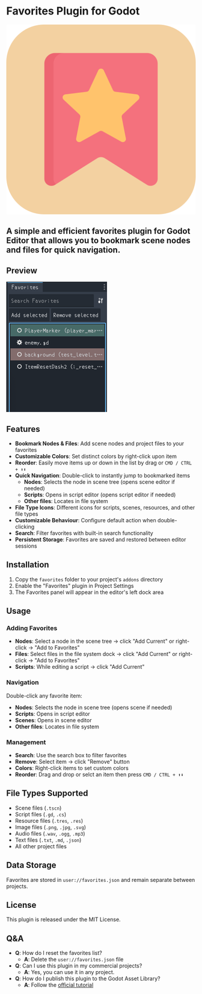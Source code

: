 # Favorites Plugin for Godot
![icon](addons/Favorites/icon.png)



## A simple and efficient favorites plugin for Godot Editor that allows you to bookmark scene nodes and files for quick navigation.

## Preview
![preview](preview/colorful.png)
## Features
- **Bookmark Nodes & Files**: Add scene nodes and project files to your favorites
- **Customizable Colors**: Set distinct colors by right-click upon item
- **Reorder**: Easily move items up or down in the list by drag or `CMD / CTRL + ⬆⬇`
- **Quick Navigation**: Double-click to instantly jump to bookmarked items
  - **Nodes**: Selects the node in scene tree (opens scene editor if needed)
  - **Scripts**: Opens in script editor (opens script editor if needed)
  - **Other files**: Locates in file system
- **File Type Icons**: Different icons for scripts, scenes, resources, and other file types
- **Customizable Behaviour**: Configure default action when double-clicking
- **Search**: Filter favorites with built-in search functionality
- **Persistent Storage**: Favorites are saved and restored between editor sessions

## Installation

1. Copy the `favorites` folder to your project's `addons` directory
2. Enable the "Favorites" plugin in Project Settings
3. The Favorites panel will appear in the editor's left dock area

## Usage

### Adding Favorites

- **Nodes**: Select a node in the scene tree → click "Add Current" or right-click → "Add to Favorites"
- **Files**: Select files in the file system dock → click "Add Current" or right-click → "Add to Favorites"
- **Scripts**: While editing a script → click "Add Current"

### Navigation

Double-click any favorite item:
- **Nodes**: Selects the node in scene tree (opens scene if needed)
- **Scripts**: Opens in script editor
- **Scenes**: Opens in scene editor
- **Other files**: Locates in file system

### Management

- **Search**: Use the search box to filter favorites
- **Remove**: Select item → click "Remove" button
- **Colors**: Right-click items to set custom colors
- **Reorder**: Drag and drop or selct an item then press `CMD / CTRL + ⬆⬇`

## File Types Supported

- Scene files (`.tscn`)
- Script files (`.gd`, `.cs`)
- Resource files (`.tres`, `.res`)
- Image files (`.png`, `.jpg`, `.svg`)
- Audio files (`.wav`, `.ogg`, `.mp3`)
- Text files (`.txt`, `.md`, `.json`)
- All other project files

## Data Storage

Favorites are stored in `user://favorites.json` and remain separate between projects.

## License

This plugin is released under the MIT License.

## Q&A
- **Q**: How do I reset the favorites list?
  - **A**: Delete the `user://favorites.json` file
- **Q**: Can I use this plugin in my commercial projects?
  - **A**: Yes, you can use it in any project.
- **Q**: How do I publish this plugin to the Godot Asset Library?
  - **A**: Follow the [official tutorial](https://docs.godotengine.org/en/stable/community/asset_library/submitting_to_assetlib.html)
